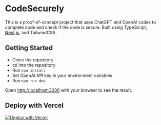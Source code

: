 # CodeSecurely

This is a proof-of-concept project that uses ChatGPT and OpenAI codex to complete code and check if the code is secure.
Built using TypeScript, [Next.js](https://nextjs.org/), and TailwindCSS.

## Getting Started

- Clone the repository
- cd into the repository
- Run `npm install`
- Set OpenAI API key in your environment variables
- Run `npm run dev`

Open [http://localhost:3000](http://localhost:3000) with your browser to see the result.

## Deploy with Vercel

[![Deploy with Vercel](https://vercel.com/button)](https://vercel.com/new/clone?repository-url=https%3A%2F%2Fgithub.com%2Famithmkini%2Fcodesecurely&env=OPENAI_API_KEY,OPENAI_SYSTEM_PROMPT,OPENAI_FIRST_USER_PROMPT&envDescription=Generate%20your%20OpenAI%20key%20here%3A%20https%3A%2F%2Fplatform.openai.com%2Faccount%2Fapi-keys&envLink=https%3A%2F%2Fgithub.com%2Famithmkini%2Fcodesecurely%2Fblob%2Fmain%2F.env)
